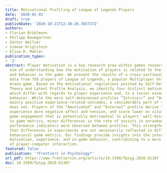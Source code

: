 ```yaml
---
title: Motivational Profiling of League of Legends Players
date: '2020-01-01'
draft: true
publishDate: '2020-10-21T12:38:26.365737Z'
authors:
- Florian Brühlmann
- Philipp Baumgartner
- Günter Wallner
- Simone Kriglstein
- Elisa D. Mekler
publication_types:
- '2'
abstract: Player motivation is a key research area within games research, with the
  aim of understanding how the motivation of players is related to their experience
  and behavior in the game. We present the results of a cross-sectional study with
  data from 750 players of League of Legends, a popular Multiplayer Online Battle
  Arena game. Based on the motivational regulations posited by Self-Determination
  Theory and Latent Profile Analysis, we identify four distinct motivational profiles,
  which differ with regards to player experience and, to a lesser extent, in-game
  behavior. While the more self-determined profiles “Intrinsic” and “Autonomous” report
  mainly positive experience-related outcomes, a considerable part of the player base
  does not. Players of the “Amotivated” and “External” profile derive less enjoyment,
  experience more negative affect and tension, and score lower on vitality, indicating
  game engagement that is potentially detrimental to players' well-being. With regards
  to game metrics, minor differences in the rate of assists in unranked matches and
  performance indicators were observed between profiles. This strengthens the notion
  that differences in experiences are not necessarily reflected in differences in
  behavioral game metrics. Our findings provide insights into the interplay of player
  motivation, experience, and in-game behavior, contributing to a more nuanced understanding
  of player-computer interaction.
featured: false
publication: '*Frontiers in Psychology*'
url_pdf: https://www.frontiersin.org/article/10.3389/fpsyg.2020.01307
doi: 10.3389/fpsyg.2020.01307
---
```


